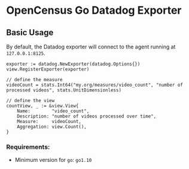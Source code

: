 # OpenCensus Go Datadog Exporter

## Basic Usage

By default, the Datadog exporter will connect to the agent running at `127.0.0.1:8125`.

```
exporter := datadog.NewExporter(datadog.Options{})
view.RegisterExporter(exporter)

// define the measure
videoCount = stats.Int64("my.org/measures/video_count", "number of processed videos", stats.UnitDimensionless)

// define the view
countView, _ := &view.View{
	Name:        "video_count",
	Description: "number of videos processed over time",
	Measure:     videoCount,
	Aggregation: view.Count(),
}

```

### Requirements:
- Minimum version for `go`: `go1.10`